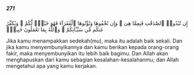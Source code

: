 ##### 271

<span class="ayah">إِن تُبْدُوا۟ ٱلصَّدَقَٰتِ فَنِعِمَّا هِىَ ۖ وَإِن تُخْفُوهَا وَتُؤْتُوهَا ٱلْفُقَرَآءَ فَهُوَ خَيْرٌۭ لَّكُمْ ۚ وَيُكَفِّرُ عَنكُم مِّن سَيِّـَٔاتِكُمْ ۗ وَٱللَّهُ بِمَا تَعْمَلُونَ خَبِيرٌۭ</span>

<span class="ayah_translation">Jika kamu menampakkan sedekah(mu), maka itu adalah baik sekali. Dan jika kamu menyembunyikannya dan kamu berikan kepada orang-orang fakir, maka menyembunyikan itu lebih baik bagimu. Dan Allah akan menghapuskan dari kamu sebagian kesalahan-kesalahanmu; dan Allah mengetahui apa yang kamu kerjakan.</span>
